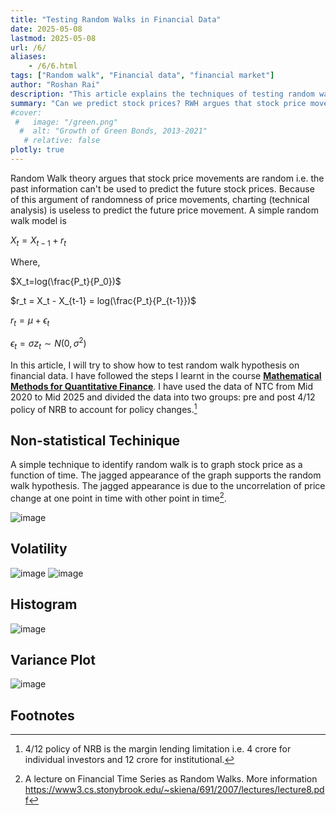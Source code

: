 ```yaml
---
title: "Testing Random Walks in Financial Data" 
date: 2025-05-08
lastmod: 2025-05-08
url: /6/
aliases: 
    - /6/6.html
tags: ["Random walk", "Financial data", "financial market"]
author: "Roshan Rai"
description: "This article explains the techniques of testing random walk in financial data." 
summary: "Can we predict stock prices? RWH argues that stock price movements are random i.e. the past information can't be used to predict the future stock prices." 
#cover:
 #   image: "/green.png"
  #  alt: "Growth of Green Bonds, 2013-2021"
   # relative: false
plotly: true
---
```


<div class="thinline"></div>

Random Walk theory argues that stock price movements are random i.e. the past information can't be used to predict the future stock prices. Because of this argument of  randomness of price movements, charting (technical analysis) is useless to predict the future price movement. A simple random walk model is 

$X_t = X_{t-1}+r_t$

Where,

$X_t=log(\frac{P_t}{P_0})$

$r_t = X_t - X_{t-1} = log(\frac{P_t}{P_{t-1}})$

$r_t = \mu + \epsilon_t$

$\epsilon_t = \sigma z_t \sim N(0,\sigma^2)$

In this article, I will try to show how to test random walk hypothesis on financial data. I have followed the steps I learnt in the course [**Mathematical Methods for Quantitative Finance**](https://learning.edx.org/course/course-v1:MITx+15.455x+1T2025/home). I have used the data of NTC from Mid 2020 to Mid 2025 and divided the data into two groups: pre and post 4/12 policy of NRB to account for policy changes.[^1]

## Non-statistical Techinique
A simple technique to identify random walk is to graph stock price as a function of time. The jagged appearance of the graph supports the random walk hypothesis. The jagged appearance is due to the uncorrelation of price change at one point in time with other point in time[^2]. 

![image](/random_walk/stock_price.png)

## Volatility

![image](/random_walk/volatility.png)
![image](/random_walk/white_noise.png)

## Histogram

![image](/random_walk/histogram.png)

## Variance Plot

![image](/random_walk/variance_plot.png)

## Footnotes
[^1]: 4/12 policy of NRB is the margin lending limitation i.e. 4 crore for individual investors and 12 crore for institutional.
[^2]: A lecture on Financial Time Series as Random Walks. More information https://www3.cs.stonybrook.edu/~skiena/691/2007/lectures/lecture8.pdf

